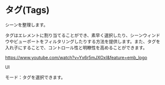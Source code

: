 # タグ(Tags)

シーンを整理します。



タグはエレメントに割り当てることができ、素早く選択したり、シーンウィンドウやビューポートをフィルタリングしたりする方法を提供します。また、タグを入れ子にすることで、コントロール性と明瞭性を高めることができます。

https://www.youtube.com/watch?v=Yx6r5mJXOxI&feature=emb_logo

UI

モード：タグを選択できます。